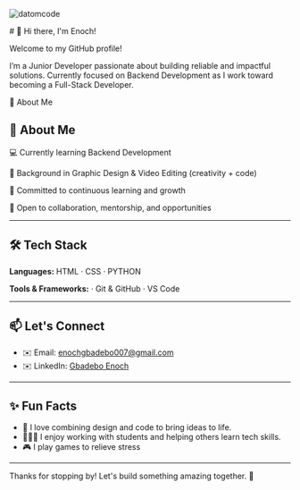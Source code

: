 <p align="left"> <img src="https://komarev.com/ghpvc/?username=datomcode&label=Profile%20views&color=0e75b6&style=flat" alt="datomcode" /> </p>
 # 👋 Hi there, I'm Enoch!

Welcome to my GitHub profile! 

I’m a Junior Developer passionate about building reliable and impactful solutions. Currently focused on Backend Development as I work toward becoming a Full-Stack Developer.

🌱 About Me

## 🚀 About Me


💻 Currently learning Backend Development

🎨 Background in Graphic Design & Video Editing (creativity + code)

🚀 Committed to continuous learning and growth

🤝 Open to collaboration, mentorship, and opportunities


---

## 🛠️ Tech Stack

**Languages:**
HTML · CSS · PYTHON

**Tools & Frameworks:**
· Git & GitHub · VS Code

---

## 📫 Let's Connect
* ✉️ Email: [enochgbadebo007@gmail.com](mailto:enochgbadebo007@gmail.com)
* ✉️ LinkedIn: [Gbadebo Enoch](https://www.linkedin.com/in/gbadeboenoch/)

---

## ✨ Fun Facts

* 🧠 I love combining design and code to bring ideas to life.
* 👨🏾‍💻 I enjoy working with students and helping others learn tech skills.
* 🎮 I play games to relieve stress

---

Thanks for stopping by! Let's build something amazing together. 🌟
